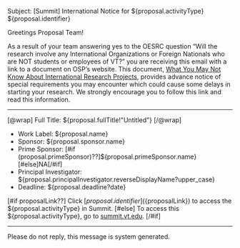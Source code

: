 Subject: [Summit] International Notice for ${proposal.activityType} ${proposal.identifier}

Greetings Proposal Team!

As a result of your team answering yes to the OESRC question “Will the research involve any International Organizations or Foreign Nationals who are NOT students or employees of VT?” you are receiving this email with a link to a document on OSP’s website.  This document, [What You May Not Know About International Research Projects](https://www.research.vt.edu/osp/files/special-issues-international-projects.docx), provides advance notice of special requirements you may encounter which could cause some delays in starting your research.  We strongly encourage you to follow this link and read this information.

------------------------------------------------------------------------

[@wrap]
Full Title: ${proposal.fullTitle!"Untitled"}
[/@wrap]

* Work Label: ${proposal.name}
* Sponsor: ${proposal.sponsor.name}
* Prime Sponsor: [#if (proposal.primeSponsor)??]${proposal.primeSponsor.name}[#else]NA[/#if]
* Principal Investigator: ${proposal.principalInvestigator.reverseDisplayName?upper_case}
* Deadline: ${proposal.deadline?date}

[#if proposalLink??]
Click [${proposal.identifier}](${proposalLink}) to access the ${proposal.activityType} in Summit.
[#else]
To access this ${proposal.activityType}, go to [summit.vt.edu](http://summit.vt.edu).
[/#if]

------------------------------------------------------------------------
Please do not reply, this message is system generated.
